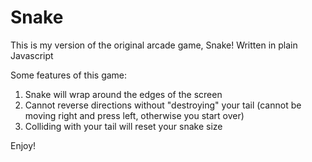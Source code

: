 # Snake
This is my version of the original arcade game, Snake! 
Written in plain Javascript

Some features of this game:
  1) Snake will wrap around the edges of the screen
  2) Cannot reverse directions without "destroying" your tail (cannot be moving right and press left, otherwise you start over)
  3) Colliding with your tail will reset your snake size
  
  Enjoy!

